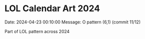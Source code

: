 # LOL Calendar Art 2024

Date: 2024-04-23 00:10:00
Message: O pattern (6,1) (commit 11/12)

Part of LOL pattern across 2024
